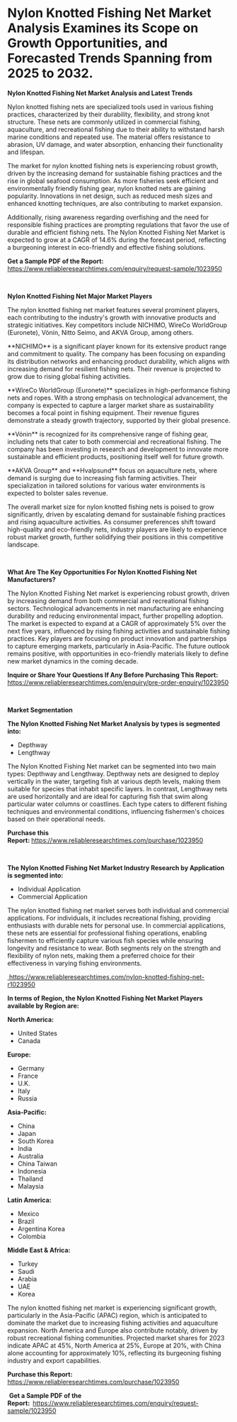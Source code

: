 <p><h1>Nylon Knotted Fishing Net Market Analysis Examines its Scope on Growth Opportunities, and Forecasted Trends Spanning from 2025 to 2032.</h1></p><p><strong>Nylon Knotted Fishing Net Market Analysis and Latest Trends</strong></p>
<p><p>Nylon knotted fishing nets are specialized tools used in various fishing practices, characterized by their durability, flexibility, and strong knot structure. These nets are commonly utilized in commercial fishing, aquaculture, and recreational fishing due to their ability to withstand harsh marine conditions and repeated use. The material offers resistance to abrasion, UV damage, and water absorption, enhancing their functionality and lifespan. </p><p>The market for nylon knotted fishing nets is experiencing robust growth, driven by the increasing demand for sustainable fishing practices and the rise in global seafood consumption. As more fisheries seek efficient and environmentally friendly fishing gear, nylon knotted nets are gaining popularity. Innovations in net design, such as reduced mesh sizes and enhanced knotting techniques, are also contributing to market expansion. </p><p>Additionally, rising awareness regarding overfishing and the need for responsible fishing practices are prompting regulations that favor the use of durable and efficient fishing nets. The Nylon Knotted Fishing Net Market is expected to grow at a CAGR of 14.6% during the forecast period, reflecting a burgeoning interest in eco-friendly and effective fishing solutions.</p></p>
<p><strong>Get a Sample PDF of the Report:&nbsp;</strong> <a href="https://www.reliableresearchtimes.com/enquiry/request-sample/1023950?utm_campaign=2633&utm_medium=2&utm_source=Github&utm_content=ia&utm_term=18042025&utm_id=nylon-knotted-fishing-net">https://www.reliableresearchtimes.com/enquiry/request-sample/1023950</a></p>
<p>&nbsp;</p>
<p><strong>Nylon Knotted Fishing Net Major Market Players</strong></p>
<p><p>The nylon knotted fishing net market features several prominent players, each contributing to the industry's growth with innovative products and strategic initiatives. Key competitors include NICHIMO, WireCo WorldGroup (Euronete), Vónin, Nitto Seimo, and AKVA Group, among others.</p><p>**NICHIMO** is a significant player known for its extensive product range and commitment to quality. The company has been focusing on expanding its distribution networks and enhancing product durability, which aligns with increasing demand for resilient fishing nets. Their revenue is projected to grow due to rising global fishing activities.</p><p>**WireCo WorldGroup (Euronete)** specializes in high-performance fishing nets and ropes. With a strong emphasis on technological advancement, the company is expected to capture a larger market share as sustainability becomes a focal point in fishing equipment. Their revenue figures demonstrate a steady growth trajectory, supported by their global presence.</p><p>**Vónin** is recognized for its comprehensive range of fishing gear, including nets that cater to both commercial and recreational fishing. The company has been investing in research and development to innovate more sustainable and efficient products, positioning itself well for future growth.</p><p>**AKVA Group** and **Hvalpsund** focus on aquaculture nets, where demand is surging due to increasing fish farming activities. Their specialization in tailored solutions for various water environments is expected to bolster sales revenue.</p><p>The overall market size for nylon knotted fishing nets is poised to grow significantly, driven by escalating demand for sustainable fishing practices and rising aquaculture activities. As consumer preferences shift toward high-quality and eco-friendly nets, industry players are likely to experience robust market growth, further solidifying their positions in this competitive landscape.</p></p>
<p>&nbsp;</p>
<p><strong>What Are The Key Opportunities For Nylon Knotted Fishing Net Manufacturers?</strong></p>
<p><p>The Nylon Knotted Fishing Net market is experiencing robust growth, driven by increasing demand from both commercial and recreational fishing sectors. Technological advancements in net manufacturing are enhancing durability and reducing environmental impact, further propelling adoption. The market is expected to expand at a CAGR of approximately 5% over the next five years, influenced by rising fishing activities and sustainable fishing practices. Key players are focusing on product innovation and partnerships to capture emerging markets, particularly in Asia-Pacific. The future outlook remains positive, with opportunities in eco-friendly materials likely to define new market dynamics in the coming decade.</p></p>
<p><strong>Inquire or Share Your Questions If Any Before Purchasing This Report:</strong> <a href="https://www.reliableresearchtimes.com/enquiry/pre-order-enquiry/1023950?utm_campaign=2633&utm_medium=2&utm_source=Github&utm_content=ia&utm_term=18042025&utm_id=nylon-knotted-fishing-net">https://www.reliableresearchtimes.com/enquiry/pre-order-enquiry/1023950</a></p>
<p>&nbsp;</p>
<p><strong>Market Segmentation</strong></p>
<p><strong>The Nylon Knotted Fishing Net Market Analysis by types is segmented into:</strong></p>
<p><ul><li>Depthway</li><li>Lengthway</li></ul></p>
<p><p>The Nylon Knotted Fishing Net market can be segmented into two main types: Depthway and Lengthway. Depthway nets are designed to deploy vertically in the water, targeting fish at various depth levels, making them suitable for species that inhabit specific layers. In contrast, Lengthway nets are used horizontally and are ideal for capturing fish that swim along particular water columns or coastlines. Each type caters to different fishing techniques and environmental conditions, influencing fishermen's choices based on their operational needs.</p></p>
<p><strong>Purchase this Report:&nbsp;</strong><a href="https://www.reliableresearchtimes.com/purchase/1023950?utm_campaign=2633&utm_medium=2&utm_source=Github&utm_content=ia&utm_term=18042025&utm_id=nylon-knotted-fishing-net">https://www.reliableresearchtimes.com/purchase/1023950</a></p>
<p>&nbsp;</p>
<p><strong>The Nylon Knotted Fishing Net Market Industry Research by Application is segmented into:</strong></p>
<p><ul><li>Individual Application</li><li>Commercial Application</li></ul></p>
<p><p>The nylon knotted fishing net market serves both individual and commercial applications. For individuals, it includes recreational fishing, providing enthusiasts with durable nets for personal use. In commercial applications, these nets are essential for professional fishing operations, enabling fishermen to efficiently capture various fish species while ensuring longevity and resistance to wear. Both segments rely on the strength and flexibility of nylon nets, making them a preferred choice for their effectiveness in varying fishing environments.</p></p>
<p><a href="https://www.reliableresearchtimes.com/nylon-knotted-fishing-net-r1023950?utm_campaign=2633&utm_medium=2&utm_source=Github&utm_content=ia&utm_term=18042025&utm_id=nylon-knotted-fishing-net">&nbsp;https://www.reliableresearchtimes.com/nylon-knotted-fishing-net-r1023950</a></p>
<p><strong>In terms of Region, the Nylon Knotted Fishing Net Market Players available by Region are:</strong></p>
<p>
    <p> <strong> North America: </strong>
        <ul>
            <li>United States</li>
            <li>Canada</li>
        </ul>
        </p> 
    <p> <strong> Europe: </strong>
        <ul>
            <li>Germany</li>
            <li>France</li>
            <li>U.K.</li>
            <li>Italy</li>
            <li>Russia</li>
        </ul>
        </p> 
    <p> <strong> Asia-Pacific: </strong>
        <ul>
            <li>China</li>
            <li>Japan</li>
            <li>South Korea</li>
            <li>India</li>
            <li>Australia</li>
            <li>China Taiwan</li>
            <li>Indonesia</li>
            <li>Thailand</li>
            <li>Malaysia</li>
        </ul>
        </p> 
    <p> <strong> Latin America: </strong>
        <ul>
            <li>Mexico</li>
            <li>Brazil</li>
            <li>Argentina Korea</li>
            <li>Colombia</li>
        </ul>
        </p> 
    <p> <strong> Middle East & Africa: </strong>
        <ul>
            <li>Turkey</li>
            <li>Saudi</li>
            <li>Arabia</li>
            <li>UAE</li>
            <li>Korea</li>
        </ul>
    </p>
    </p>
<p><p>The nylon knotted fishing net market is experiencing significant growth, particularly in the Asia-Pacific (APAC) region, which is anticipated to dominate the market due to increasing fishing activities and aquaculture expansion. North America and Europe also contribute notably, driven by robust recreational fishing communities. Projected market shares for 2023 indicate APAC at 45%, North America at 25%, Europe at 20%, with China alone accounting for approximately 10%, reflecting its burgeoning fishing industry and export capabilities.</p></p>
<p><strong>Purchase this Report: </strong><a href="https://www.reliableresearchtimes.com/purchase/1023950?utm_campaign=2633&utm_medium=2&utm_source=Github&utm_content=ia&utm_term=18042025&utm_id=nylon-knotted-fishing-net">https://www.reliableresearchtimes.com/purchase/1023950</a></p>
<p>&nbsp;<strong>Get a Sample PDF of the Report:&nbsp;&nbsp;</strong><a href="https://www.reliableresearchtimes.com/enquiry/request-sample/1023950?utm_campaign=2633&utm_medium=2&utm_source=Github&utm_content=ia&utm_term=18042025&utm_id=nylon-knotted-fishing-net">https://www.reliableresearchtimes.com/enquiry/request-sample/1023950</a></p>
<p><strong></strong></p>
<p><p></p><p></p><p></p></p>